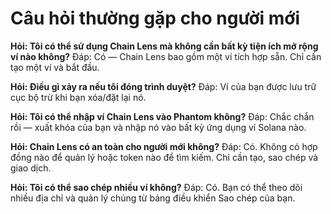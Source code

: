 # Câu hỏi thường gặp cho người mới

**Hỏi: Tôi có thể sử dụng Chain Lens mà không cần bất kỳ tiện ích mở rộng ví nào không?**
Đáp: Có — Chain Lens bao gồm một ví tích hợp sẵn. Chỉ cần tạo một ví và bắt đầu.

**Hỏi: Điều gì xảy ra nếu tôi đóng trình duyệt?**
Đáp: Ví của bạn được lưu trữ cục bộ trừ khi bạn xóa/đặt lại nó.

**Hỏi: Tôi có thể nhập ví Chain Lens vào Phantom không?**
Đáp: Chắc chắn rồi — xuất khóa của bạn và nhập nó vào bất kỳ ứng dụng ví Solana nào.

**Hỏi: Chain Lens có an toàn cho người mới không?**
Đáp: Có. Không có hợp đồng nào để quản lý hoặc token nào để tìm kiếm. Chỉ cần tạo, sao chép và giao dịch.

**Hỏi: Tôi có thể sao chép nhiều ví không?**
Đáp: Có. Bạn có thể theo dõi nhiều địa chỉ và quản lý chúng từ bảng điều khiển Sao chép của bạn.
